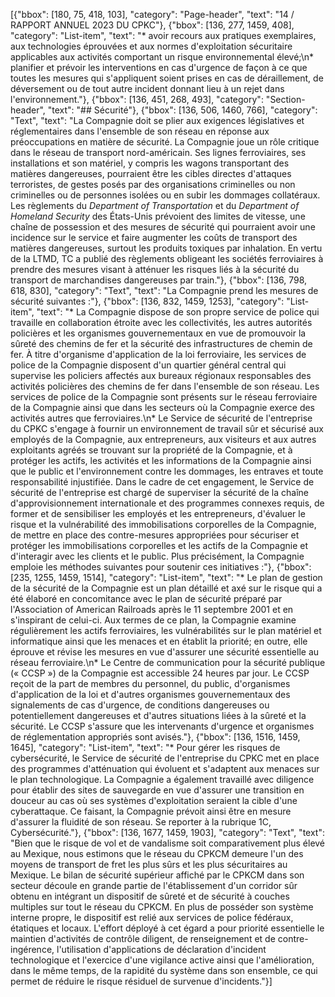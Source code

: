 [{"bbox": [180, 75, 418, 103], "category": "Page-header", "text": "14 / RAPPORT ANNUEL 2023 DU CPKC"}, {"bbox": [136, 277, 1459, 408], "category": "List-item", "text": "* avoir recours aux pratiques exemplaires, aux technologies éprouvées et aux normes d'exploitation sécuritaire applicables aux activités comportant un risque environnemental élevé;\n* planifier et prévoir les interventions en cas d'urgence de façon à ce que toutes les mesures qui s'appliquent soient prises en cas de déraillement, de déversement ou de tout autre incident donnant lieu à un rejet dans l'environnement."}, {"bbox": [136, 451, 268, 493], "category": "Section-header", "text": "## Sécurité"}, {"bbox": [136, 506, 1460, 766], "category": "Text", "text": "La Compagnie doit se plier aux exigences législatives et réglementaires dans l'ensemble de son réseau en réponse aux préoccupations en matière de sécurité. La Compagnie joue un rôle critique dans le réseau de transport nord-américain. Ses lignes ferroviaires, ses installations et son matériel, y compris les wagons transportant des matières dangereuses, pourraient être les cibles directes d'attaques terroristes, de gestes posés par des organisations criminelles ou non criminelles ou de personnes isolées ou en subir les dommages collatéraux. Les règlements du *Department of Transportation* et du *Department of Homeland Security* des États-Unis prévoient des limites de vitesse, une chaîne de possession et des mesures de sécurité qui pourraient avoir une incidence sur le service et faire augmenter les coûts de transport des matières dangereuses, surtout les produits toxiques par inhalation. En vertu de la LTMD, TC a publié des règlements obligeant les sociétés ferroviaires à prendre des mesures visant à atténuer les risques liés à la sécurité du transport de marchandises dangereuses par train."}, {"bbox": [136, 798, 618, 830], "category": "Text", "text": "La Compagnie prend les mesures de sécurité suivantes :"}, {"bbox": [136, 832, 1459, 1253], "category": "List-item", "text": "* La Compagnie dispose de son propre service de police qui travaille en collaboration étroite avec les collectivités, les autres autorités policières et les organismes gouvernementaux en vue de promouvoir la sûreté des chemins de fer et la sécurité des infrastructures de chemin de fer. À titre d'organisme d'application de la loi ferroviaire, les services de police de la Compagnie disposent d'un quartier général central qui supervise les policiers affectés aux bureaux régionaux responsables des activités policières des chemins de fer dans l'ensemble de son réseau. Les services de police de la Compagnie sont présents sur le réseau ferroviaire de la Compagnie ainsi que dans les secteurs où la Compagnie exerce des activités autres que ferroviaires.\n* Le Service de sécurité de l'entreprise du CPKC s'engage à fournir un environnement de travail sûr et sécurisé aux employés de la Compagnie, aux entrepreneurs, aux visiteurs et aux autres exploitants agréés se trouvant sur la propriété de la Compagnie, et à protéger les actifs, les activités et les informations de la Compagnie ainsi que le public et l'environnement contre les dommages, les entraves et toute responsabilité injustifiée. Dans le cadre de cet engagement, le Service de sécurité de l'entreprise est chargé de superviser la sécurité de la chaîne d'approvisionnement internationale et des programmes connexes requis, de former et de sensibiliser les employés et les entrepreneurs, d'évaluer le risque et la vulnérabilité des immobilisations corporelles de la Compagnie, de mettre en place des contre-mesures appropriées pour sécuriser et protéger les immobilisations corporelles et les actifs de la Compagnie et d'interagir avec les clients et le public. Plus précisément, la Compagnie emploie les méthodes suivantes pour soutenir ces initiatives :"}, {"bbox": [235, 1255, 1459, 1514], "category": "List-item", "text": "* Le plan de gestion de la sécurité de la Compagnie est un plan détaillé et axé sur le risque qui a été élaboré en concomitance avec le plan de sécurité préparé par l'Association of American Railroads après le 11 septembre 2001 et en s'inspirant de celui-ci. Aux termes de ce plan, la Compagnie examine régulièrement les actifs ferroviaires, les vulnérabilités sur le plan matériel et informatique ainsi que les menaces et en établit la priorité; en outre, elle éprouve et révise les mesures en vue d'assurer une sécurité essentielle au réseau ferroviaire.\n* Le Centre de communication pour la sécurité publique (« CCSP ») de la Compagnie est accessible 24 heures par jour. Le CCSP reçoit de la part de membres du personnel, du public, d'organismes d'application de la loi et d'autres organismes gouvernementaux des signalements de cas d'urgence, de conditions dangereuses ou potentiellement dangereuses et d'autres situations liées à la sûreté et la sécurité. Le CCSP s'assure que les intervenants d'urgence et organismes de réglementation appropriés sont avisés."}, {"bbox": [136, 1516, 1459, 1645], "category": "List-item", "text": "* Pour gérer les risques de cybersécurité, le Service de sécurité de l'entreprise du CPKC met en place des programmes d'atténuation qui évoluent et s'adaptent aux menaces sur le plan technologique. La Compagnie a également travaillé avec diligence pour établir des sites de sauvegarde en vue d'assurer une transition en douceur au cas où ses systèmes d'exploitation seraient la cible d'une cyberattaque. Ce faisant, la Compagnie prévoit ainsi être en mesure d'assurer la fluidité de son réseau. Se reporter à la rubrique 1C, Cybersécurité."}, {"bbox": [136, 1677, 1459, 1903], "category": "Text", "text": "Bien que le risque de vol et de vandalisme soit comparativement plus élevé au Mexique, nous estimons que le réseau du CPKCM demeure l'un des moyens de transport de fret les plus sûrs et les plus sécuritaires au Mexique. Le bilan de sécurité supérieur affiché par le CPKCM dans son secteur découle en grande partie de l'établissement d'un corridor sûr obtenu en intégrant un dispositif de sûreté et de sécurité à couches multiples sur tout le réseau du CPKCM. En plus de posséder son système interne propre, le dispositif est relié aux services de police fédéraux, étatiques et locaux. L'effort déployé à cet égard a pour priorité essentielle le maintien d'activités de contrôle diligent, de renseignement et de contre-ingérence, l'utilisation d'applications de déclaration d'incident technologique et l'exercice d'une vigilance active ainsi que l'amélioration, dans le même temps, de la rapidité du système dans son ensemble, ce qui permet de réduire le risque résiduel de survenue d'incidents."}]